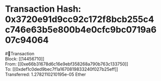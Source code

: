 
Transaction Hash: 0x3720e91d9cc92c172f8bcb255c4c746e63b5e800b4e0cfc9bc0719a607c94064
====================================================================================
  
#💸Transaction  
Block: [[14456710]]  
From: [[0xe66b31678d6c16e9ebf358268a790b763c133750]]  
To: [[0xdef1c0ded9bec7f1a1670819833240f027b25eff]]  
Transferred: 1.2782110210195e-05 Ether